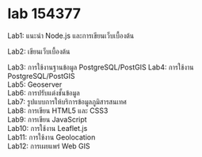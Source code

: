 # lab 154377
Lab1: แนะนำ Node.js และการเขียนเว็บเบื้องต้น

Lab2: เขียนเว็บเบื้องต้น

Lab3: การใช้งานฐานข้อมูล PostgreSQL/PostGIS
Lab4: การใช้งาน PostgreSQL/PostGIS \
Lab5: Geoserver \
Lab6: การปรับแต่งชั้นข้อมูล \
Lab7: รูปแบบการให้บริการข้อมูลภูมิสารสนเทศ \
Lab8: การเขียน HTML5 และ CSS3 \
Lab9: การเขียน JavaScript \
Lab10: การใช้งาน Leaflet.js \
Lab11: การใช้งาน Geolocation \
Lab12: การเผยแพร่ Web GIS